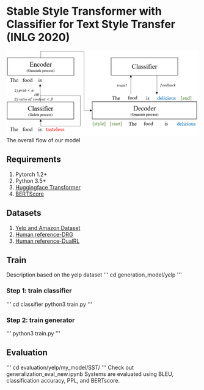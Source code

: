 # Stable Style Transformer with Classifier for Text Style Transfer (INLG 2020)
![model](./image/our_model.png)
The overall flow of our model

## Requirements
1. Pytorch 1.2+
2. Python 3.5+
3. [Huggingface Transformer](https://github.com/huggingface/transformers)
4. [BERTScore](https://pypi.org/project/bert-score/)

## Datasets
1. [Yelp and Amazon Dataset](https://github.com/lijuncen/Sentiment-and-Style-Transfer)
2. [Human reference-DRG](https://github.com/lijuncen/Sentiment-and-Style-Transfer/tree/master/data)
3. [Human reference-DualRL](https://github.com/luofuli/DualRL/tree/master/references)

## Train
Description based on the yelp dataset
'''
cd generation_model/yelp
'''
### Step 1: train classifier
'''
cd classifier
python3 train.py
'''
### Step 2: train generator
'''
python3 train.py
'''
## Evaluation
'''
cd evaluation/yelp/my_model/SST/
'''
Check out generalization_eval_new.ipynb
Systems are evaluated using BLEU, classification accuracy, PPL, and BERTscore.
